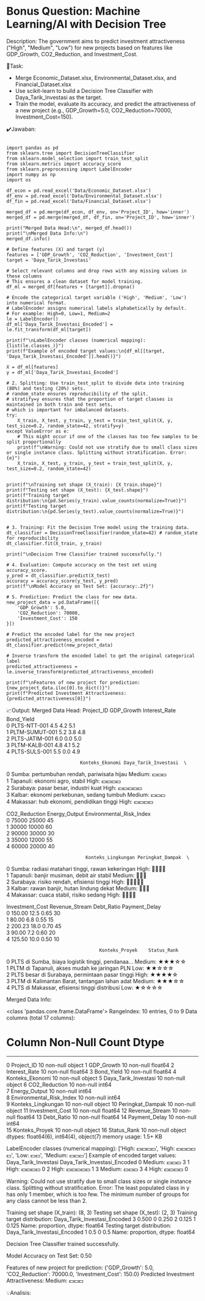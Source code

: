 # Bonus Question: Machine Learning/AI with Decision Tree
Description: The government aims to predict investment attractiveness ("High", "Medium", "Low") for new projects based on features like GDP_Growth, CO2_Reduction, and Investment_Cost.

📌Task:

- Merge Economic_Dataset.xlsx, Environmental_Dataset.xlsx, and Financial_Dataset.xlsx
- Use scikit-learn to build a Decision Tree Classifier with Daya_Tarik_Investasi as the target.
- Train the model, evaluate its accuracy, and predict the attractiveness of a new project (e.g., GDP_Growth=5.0, CO2_Reduction=70000, Investment_Cost=150).

✔️Jawaban:

```

import pandas as pd
from sklearn.tree import DecisionTreeClassifier
from sklearn.model_selection import train_test_split
from sklearn.metrics import accuracy_score
from sklearn.preprocessing import LabelEncoder
import numpy as np
import os

df_econ = pd.read_excel('Data/Economic_Dataset.xlsx')
df_env = pd.read_excel('Data/Environmental_Dataset.xlsx')
df_fin = pd.read_excel('Data/Financial_Dataset.xlsx')

merged_df = pd.merge(df_econ, df_env, on='Project_ID', how='inner')
merged_df = pd.merge(merged_df, df_fin, on='Project_ID', how='inner')

print("Merged Data Head:\n", merged_df.head())
print("\nMerged Data Info:\n")
merged_df.info()

# Define features (X) and target (y)
features = ['GDP_Growth', 'CO2_Reduction', 'Investment_Cost']
target = 'Daya_Tarik_Investasi'

# Select relevant columns and drop rows with any missing values in these columns
# This ensures a clean dataset for model training.
df_ml = merged_df[features + [target]].dropna()

# Encode the categorical target variable ('High', 'Medium', 'Low') into numerical format.
# LabelEncoder assigns numerical labels alphabetically by default.
# For example: High=0, Low=1, Medium=2
le = LabelEncoder()
df_ml['Daya_Tarik_Investasi_Encoded'] = le.fit_transform(df_ml[target])

print(f"\nLabelEncoder classes (numerical mapping): {list(le.classes_)}")
print(f"Example of encoded target values:\n{df_ml[[target, 'Daya_Tarik_Investasi_Encoded']].head()}")

X = df_ml[features]
y = df_ml['Daya_Tarik_Investasi_Encoded']

# 2. Splitting: Use train_test_split to divide data into training (80%) and testing (20%) sets.
# random_state ensures reproducibility of the split.
# stratify=y ensures that the proportion of target classes is maintained in both train and test sets,
# which is important for imbalanced datasets.
try:
    X_train, X_test, y_train, y_test = train_test_split(X, y, test_size=0.2, random_state=42, stratify=y)
except ValueError as e:
    # This might occur if one of the classes has too few samples to be split proportionally
    print(f"\nWarning: Could not use stratify due to small class sizes or single instance class. Splitting without stratification. Error: {e}")
    X_train, X_test, y_train, y_test = train_test_split(X, y, test_size=0.2, random_state=42)


print(f"\nTraining set shape (X_train): {X_train.shape}")
print(f"Testing set shape (X_test): {X_test.shape}")
print(f"Training target distribution:\n{pd.Series(y_train).value_counts(normalize=True)}")
print(f"Testing target distribution:\n{pd.Series(y_test).value_counts(normalize=True)}")


# 3. Training: Fit the Decision Tree model using the training data.
dt_classifier = DecisionTreeClassifier(random_state=42) # random_state for reproducibility
dt_classifier.fit(X_train, y_train)

print("\nDecision Tree Classifier trained successfully.")

# 4. Evaluation: Compute accuracy on the test set using accuracy_score.
y_pred = dt_classifier.predict(X_test)
accuracy = accuracy_score(y_test, y_pred)
print(f"\nModel Accuracy on Test Set: {accuracy:.2f}")

# 5. Prediction: Predict the class for new data.
new_project_data = pd.DataFrame([{
    'GDP_Growth': 5.0,
    'CO2_Reduction': 70000,
    'Investment_Cost': 150
}])

# Predict the encoded label for the new project
predicted_attractiveness_encoded = dt_classifier.predict(new_project_data)

# Inverse transform the encoded label to get the original categorical label
predicted_attractiveness = le.inverse_transform(predicted_attractiveness_encoded)

print(f"\nFeatures of new project for prediction: {new_project_data.iloc[0].to_dict()}")
print(f"Predicted Investment Attractiveness: {predicted_attractiveness[0]}")

```

📈Output:
Merged Data Head:
        Project_ID  GDP_Growth  Interest_Rate  Bond_Yield  \
0    PLTS-NTT-001         4.5            4.2         5.1   
1  PLTM-SUMUT-001         5.2            3.8         4.8   
2  PLTS-JATIM-001         6.0            0.0         5.0   
3   PLTM-KALB-001         4.8            4.1         5.2   
4   PLTS-SULS-001         5.5            0.0         4.9   

                               Konteks_Ekonomi Daya_Tarik_Investasi  \
0  Sumba: pertumbuhan rendah, pariwisata hijau          Medium: 💵💵💵   
1               Tapanuli: ekonomi agro, stabil           High: 💵💵💵💵   
2         Surabaya: pasar besar, industri kuat          High: 💵💵💵💵💵   
3    Kalbar: ekonomi perkebunan, sedang tumbuh          Medium: 💵💵💵   
4     Makassar: hub ekonomi, pendidikan tinggi           High: 💵💵💵💵   

   CO2_Reduction  Energy_Output  Environmental_Risk_Index  \
0          75000          25000                        45   
1          30000          10000                        60   
2          90000          30000                        30   
3          35000          12000                        55   
4          60000          20000                        40   

                                 Konteks_Lingkungan Peringkat_Dampak  \
0  Sumba: radiasi matahari tinggi, rawan kekeringan       High: 🌿🌿🌿🌿   
1        Tapanuli: banjir musiman, debit air stabil      Medium: 🌿🌿🌿   
2         Surabaya: risiko rendah, efisiensi tinggi      High: 🌿🌿🌿🌿🌿   
3         Kalbar: rawan banjir, hutan lindung dekat      Medium: 🌿🌿🌿   
4             Makassar: cuaca stabil, risiko sedang       High: 🌿🌿🌿🌿   

   Investment_Cost  Revenue_Stream  Debt_Ratio  Payment_Delay  \
0           150.00            12.5        0.65             30   
1            80.00             6.8        0.55             15   
2           200.23            18.0        0.70             45   
3            90.00             7.2        0.60             20   
4           125.50            10.0        0.50             10   

                                      Konteks_Proyek    Status_Rank  
0  PLTS di Sumba, biaya logistik tinggi, pendanaa...  Medium: ★★★☆☆  
1      PLTM di Tapanuli, akses mudah ke jaringan PLN     Low: ★★☆☆☆  
2    PLTS besar di Surabaya, permintaan pasar tinggi    High: ★★★★☆  
3     PLTM di Kalimantan Barat, tantangan lahan adat  Medium: ★★★☆☆  
4      PLTS di Makassar, efisiensi tinggi distribusi     Low: ★☆☆☆☆  

Merged Data Info:

<class 'pandas.core.frame.DataFrame'>
RangeIndex: 10 entries, 0 to 9
Data columns (total 17 columns):
 #   Column                    Non-Null Count  Dtype  
---  ------                    --------------  -----  
 0   Project_ID                10 non-null     object 
 1   GDP_Growth                10 non-null     float64
 2   Interest_Rate             10 non-null     float64
 3   Bond_Yield                10 non-null     float64
 4   Konteks_Ekonomi           10 non-null     object 
 5   Daya_Tarik_Investasi      10 non-null     object 
 6   CO2_Reduction             10 non-null     int64  
 7   Energy_Output             10 non-null     int64  
 8   Environmental_Risk_Index  10 non-null     int64  
 9   Konteks_Lingkungan        10 non-null     object 
 10  Peringkat_Dampak          10 non-null     object 
 11  Investment_Cost           10 non-null     float64
 12  Revenue_Stream            10 non-null     float64
 13  Debt_Ratio                10 non-null     float64
 14  Payment_Delay             10 non-null     int64  
 15  Konteks_Proyek            10 non-null     object 
 16  Status_Rank               10 non-null     object 
dtypes: float64(6), int64(4), object(7)
memory usage: 1.5+ KB

LabelEncoder classes (numerical mapping): ['High: 💵💵💵💵', 'High: 💵💵💵💵💵', 'Low: 💵💵', 'Medium: 💵💵💵']
Example of encoded target values:
  Daya_Tarik_Investasi  Daya_Tarik_Investasi_Encoded
0          Medium: 💵💵💵                             3
1           High: 💵💵💵💵                             0
2          High: 💵💵💵💵💵                             1
3          Medium: 💵💵💵                             3
4           High: 💵💵💵💵                             0

Warning: Could not use stratify due to small class sizes or single instance class. Splitting without stratification. Error: The least populated class in y has only 1 member, which is too few. The minimum number of groups for any class cannot be less than 2.

Training set shape (X_train): (8, 3)
Testing set shape (X_test): (2, 3)
Training target distribution:
Daya_Tarik_Investasi_Encoded
3    0.500
0    0.250
2    0.125
1    0.125
Name: proportion, dtype: float64
Testing target distribution:
Daya_Tarik_Investasi_Encoded
1    0.5
0    0.5
Name: proportion, dtype: float64

Decision Tree Classifier trained successfully.

Model Accuracy on Test Set: 0.50

Features of new project for prediction: {'GDP_Growth': 5.0, 'CO2_Reduction': 70000.0, 'Investment_Cost': 150.0}
Predicted Investment Attractiveness: Medium: 💵💵💵

💡Analisis:
